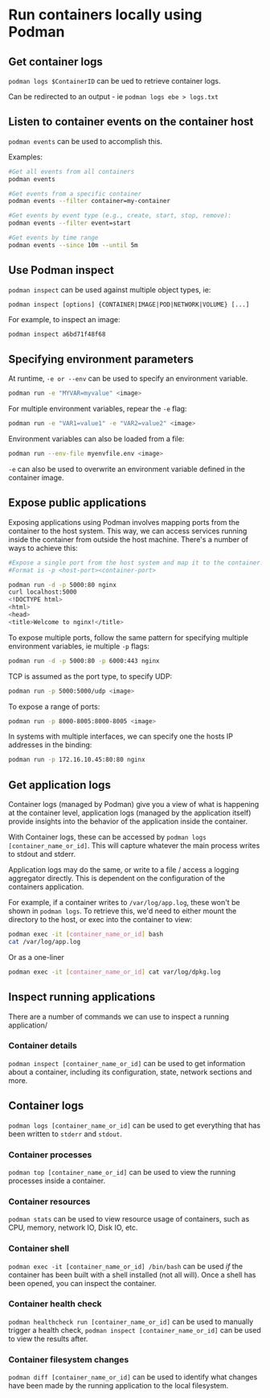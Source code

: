 # Run containers locally using Podman

## Get container logs

`podman logs $ContainerID` can be ued to retrieve container logs.

Can be redirected to an output - ie `podman logs ebe > logs.txt`

## Listen to container events on the container host

`podman events` can be used to accomplish this.

Examples:

```bash
#Get all events from all containers
podman events
```

```bash
#Get events from a specific container
podman events --filter container=my-container
```

```bash
#Get events by event type (e.g., create, start, stop, remove):
podman events --filter event=start
```

```bash
#Get events by time range
podman events --since 10m --until 5m
```

## Use Podman inspect

`podman inspect` can be used against multiple object types, ie:

`podman inspect [options] {CONTAINER|IMAGE|POD|NETWORK|VOLUME} [...]`

For example, to inspect an image:

```bash
podman inspect a6bd71f48f68
```

## Specifying environment parameters

At runtime, `-e or --env` can be used to specify an environment variable.

```bash
podman run -e "MYVAR=myvalue" <image>
```

For multiple environment variables, repear the `-e` flag:

```bash
podman run -e "VAR1=value1" -e "VAR2=value2" <image>
```

Environment variables can also be loaded from a file:

```bash
podman run --env-file myenvfile.env <image>
```

`-e` can also be used to overwrite an environment variable defined in the container image.

## Expose public applications

Exposing applications using Podman involves mapping ports from the container to the host system. This way, we can access services running inside the container from outside the host machine. There's a number of ways to achieve this:

```bash
#Expose a single port from the host system and map it to the container. In this example, map port 5000 from the host to port 80 in the container
#Format is -p <host-port><container-port>

podman run -d -p 5000:80 nginx
curl localhost:5000
<!DOCTYPE html>
<html>
<head>
<title>Welcome to nginx!</title>
```

To expose multiple ports, follow the same pattern for specifying multiple environment variables, ie multiple `-p` flags:

```bash
podman run -d -p 5000:80 -p 6000:443 nginx
```

TCP is assumed as the port type, to specify UDP:

```bash
podman run -p 5000:5000/udp <image>
```

To expose a range of ports:

```bash
podman run -p 8000-8005:8000-8005 <image>
```

In systems with multiple interfaces, we can specify one the hosts IP addresses in the binding:

```bash
podman run -p 172.16.10.45:80:80 nginx
```

## Get application logs

Container logs (managed by Podman) give you a view of what is happening at the container level, application logs (managed by the application itself) provide insights into the behavior of the application inside the container.

With Container logs, these can be accessed by `podman logs [container_name_or_id]`. This will capture whatever the main process writes to stdout and stderr.

Application logs may do the same, or write to a file / access a logging aggregator directly. This is dependent on the configuration of the containers application.

For example, if a container writes to `/var/log/app.log`, these won't be shown in `podman logs`. To retrieve this, we'd need to either mount the directory to the host, or exec into the container to view:

```bash
podman exec -it [container_name_or_id] bash
cat /var/log/app.log
```

Or as a one-liner

```bash
podman exec -it [container_name_or_id] cat var/log/dpkg.log
```

## Inspect running applications

There are a number of commands we can use to inspect a running application/

### Container details

`podman inspect [container_name_or_id]` can be used to get information about a container, including its configuration, state, network sections and more.

## Container logs

`podman logs [container_name_or_id]` can be used to get everything that has been written to `stderr` and `stdout`.

### Container processes

`podman top [container_name_or_id]` can be used to view the running processes inside a container.

### Container resources

`podman stats` can be used to view resource usage of containers, such as CPU, memory, network IO, Disk IO, etc.

### Container shell

`podman exec -it [container_name_or_id] /bin/bash` can be used *if* the container has been built with a shell installed (not all will). Once a shell has been opened, you can inspect the container.

### Container health check

`podman healthcheck run [container_name_or_id]` can be used to manually trigger a health check, `podman inspect [container_name_or_id]` can be used to view the results after.

### Container filesystem changes

`podman diff [container_name_or_id]` can be used to identify what changes have been made by the running application to the local filesystem.
